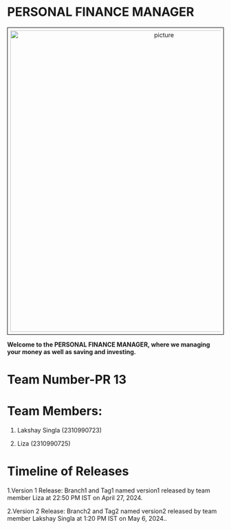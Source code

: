 # PERSONAL FINANCE MANAGER
<div style="text-align:center; border: 1px solid black; padding: 6px;">
    <img src="https://d28wu8o6itv89t.cloudfront.net/images/PERSONALFINANCEMANAGEMENTjpg-1642582363388.jpeg"alt="picture" alt="picture" width="700"/>
</div>



__Welcome to the PERSONAL FINANCE MANAGER, where we managing your money as well as saving and investing.__


# Team Number-PR 13

# Team Members:

1. Lakshay Singla (2310990723)

2. Liza (2310990725)

# Timeline of Releases

1.Version 1 Release:
Branch1 and Tag1 named version1 released by team member Liza at 22:50 PM IST on April 27, 2024.

2.Version 2 Release:
Branch2 and Tag2 named version2 released by team member Lakshay Singla at 1:20 PM IST on May 6, 2024..








